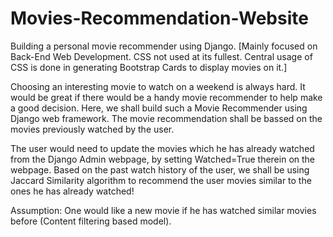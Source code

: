 # Movies-Recommendation-Website
Building a personal movie recommender using Django. [Mainly focused on Back-End Web Development. CSS not used at its fullest. Central usage of CSS is done in generating Bootstrap Cards to display movies on it.]

Choosing an interesting movie to watch on a weekend is always hard. It would be great if there would be a handy movie recommender to help make a good decision. Here, we shall build such a Movie Recommender using Django web framework. The movie recommendation shall be bassed on the movies previously watched by the user. 

The user would need to update the movies which he has already watched from the Django Admin webpage, by setting Watched=True therein on the webpage. Based on the past watch history of the user, we shall be using Jaccard Similarity algorithm to recommend the user movies similar to the ones he has already watched!

Assumption: One would like a new movie if he has watched similar movies before (Content filtering based model).
